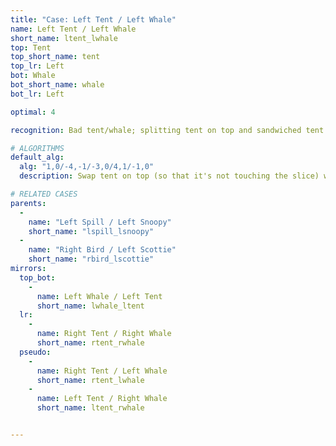 ```yaml
---
title: "Case: Left Tent / Left Whale"
name: Left Tent / Left Whale
short_name: ltent_lwhale
top: Tent
top_short_name: tent
top_lr: Left
bot: Whale
bot_short_name: whale
bot_lr: Left

optimal: 4

recognition: Bad tent/whale; splitting tent on top and sandwiched tent on bottom breaks squareshape.

# ALGORITHMS
default_alg:
  alg: "1,0/-4,-1/-3,0/4,1/-1,0"
  description: Swap tent on top (so that it's not touching the slice) with same-colored spill on bottom (keeping shell on DL) to form spill/snoopy.

# RELATED CASES
parents:
  -
    name: "Left Spill / Left Snoopy"
    short_name: "lspill_lsnoopy"
  -
    name: "Right Bird / Left Scottie"
    short_name: "rbird_lscottie"
mirrors:
  top_bot:
    -
      name: Left Whale / Left Tent
      short_name: lwhale_ltent
  lr:
    -
      name: Right Tent / Right Whale
      short_name: rtent_rwhale
  pseudo:
    -
      name: Right Tent / Left Whale
      short_name: rtent_lwhale
    -
      name: Left Tent / Right Whale
      short_name: ltent_rwhale


---
```



